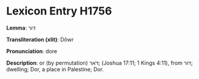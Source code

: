 # Lexicon Entry H1756

**Lemma**: דּוֹר

**Transliteration (xlit)**: Dôwr

**Pronunciation**: dore

**Description**:
or (by permutation) דֹּאר; (Joshua 17:11; 1 Kings 4:11), from דּוֹר; dwelling; Dor, a place in Palestine; Dor.
